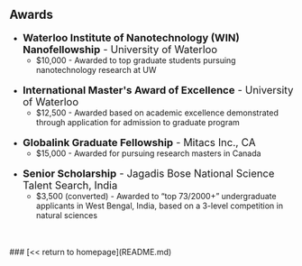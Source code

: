 ## Awards

<ul>
	<li><font size="+1"><b>Waterloo Institute of Nanotechnology (WIN) Nanofellowship</b> - University of Waterloo</font><ul>
		<li> $10,000 - Awarded to top graduate students pursuing nanotechnology research at UW</li><br>
	</ul></li>
	<li><font size="+1"><b>International Master's Award of Excellence</b> - University of Waterloo</font><ul>
		<li> $12,500 - Awarded based on academic excellence demonstrated through application for admission to graduate program</li><br>
	</ul></li>
	<li><font size="+1"><b>Globalink Graduate Fellowship</b> - Mitacs Inc., CA</font><ul>
		<li> $15,000 - Awarded for pursuing research masters in Canada</li><br>
	</ul></li>
	<li><font size="+1"><b>Senior Scholarship</b> - Jagadis Bose National Science Talent Search, India</font><ul>
		<li> $3,500 (converted) - Awarded to “top 73/2000+” undergraduate applicants in West Bengal, India, based on a 3-level competition in natural sciences</li><br>
	</ul></li>
</ul>
<br>
### [<< return to homepage](README.md)


